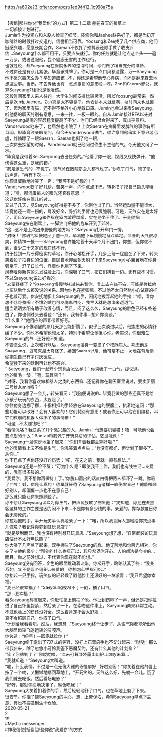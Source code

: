 https://a602e23.lofter.com/post/1ed9d412_1c968a75a<br/>
<br/>
<br/>
【授翻|那些你说“我爱你”的方式】第二十二章 躺在春天的新草上<br/>
一切都按计划进行。<br/>
Jumin作为投资方和入股人检查了细节。装修你和Jaehee联系好了，都是当初开咖啡馆的时候打过交道的，信誉相当可靠。Yoosung和Zen找了几个供应商，他们挺感兴趣，愿意长期合作。Saeran不仅打了预算表还顺手做了收支评估...Saeyoung什么都不用干，只要点头就行。你的任务就是让他点这个头——退一万步，或者说服他，找个健康无害的工作也行。<br/>
也就是说，趁Saeyoung在医院休养的这段时间，你们做了相当充分的准备。<br/>
不过你还是有点儿紧张，毕竟该摊牌了。你可是一点口风都没露，万一Saeyoung他不感兴趣怎么办？早知道应该...不，你还是希望他专心养病，而不是翻来覆去地想这些事。当然，不告诉他也有一点点报复的意思啦...哼。Zen和Saeran都说，就算Saeyoung吓到也是他活该。<br/>
这段时间家里人来人往的。大学生时间安排比较灵活，所以Yoosung最常来，然后是Zen和Jaehee。Zen真是太不容易了。他安排本来就很满，挤时间来也就罢了，因为家里有猫，还不得不格外小心地戴口罩。Jumin也会过来看Saeyoung。听他俩的聊天特别有意思，一来一往，一板一眼的。自从Jumin接过RFA以来对Saeyoung胡闹的容忍程度提高了不少，他们已经很合得来了，真出乎意料。<br/>
Vanderwood也来了，他居然也出院了！上次Saeran在病房里发脾气的事你有所耳闻，但毕竟没亲眼见到。但今天Vanderwood进门，你注意到他确实下意识地心虚，悄悄瞟了一眼Saeran，Saeran也斜了他一眼。<br/>
上次你去探望的时候，Vanderwood就已经问过你生不生他的气。今天他又问了一次。<br/>
“毕竟是我带着Se..Saeyoung去出任务的。”他看了你一眼，视线又很快弹开，“他伤得这么重，是我的错。”<br/>
“我是该生气的...不说了，该气的在医院那会儿都气过了。”你叹了口气，顿了顿，厉声道，“再有下次——”<br/>
你颇具威胁地冷笑了一声：“我可不是好惹的！”<br/>
Vanderwood愣了好几秒，苦笑一声，向你点点下巴，转身摸了摸自己额头嘟囔道：“啧，那混蛋挑人的眼光还真有意思...”<br/>
这话你好像在哪儿听过...<br/>
又过了几天，见Saeyoung好得差不多了，你带他出了门。当然运动量不能很大，毕竟他还一瘸一拐的，肩没好全，骨折的手臂也还很脆弱。可是，天气实在是太好了，而且Saeyoung和你都在室内蹲得烦躁，实在是坐不住了。于是你把Saeyoung按在副驾上，一脚油门把他的跑车开到了郊外。<br/>
“这...这不是上次出来野餐的地方吗？”Saeyoung打开车门一愣。<br/>
“对呀！”你语气欢快地应了他一声，牵着他下车慢慢地穿过草地。早春的天气很凉爽，你精神一振——Saeyoung也许能宅着十天半个月不出门，你想，但你做不到，至少二十来岁的现在还不行。<br/>
终于找到一片长得密实的草地，你开心地松开手，几步上前一屁股坐了下来，转头笑着拍了拍身边的位置，自顾自地仰面朝天躺了下来Saeyoung小心翼翼地在你身旁坐下，舒了口长气，靠着你也躺了下来。<br/>
风卷着你新剪的头发往脸上拍，你深吸了口气，把它们拂到一边。还有些不习惯，不过Saeyoung说过好看的。<br/>
“又要野餐了？”Saeyoung慢慢地转过头来看你，看上去有些不安。可能是你拉他上车以后什么都没说的关系...因为你也在紧张嘛。不过他不太自然地小心试探的样子也很可爱。你安抚地扣上Saeyoung的手，闲闲地拨弄起他的手指：“唔，看你想不想野餐啦？不饿的话也可以晚点再吃，我今天就是想出来透透气。”<br/>
适当晒晒太阳有助于改善心情，而且，闷了这么久，Saeyoung的脸色已经有些苍白了。你也侧过头去看他：“还有，我有件事...想和你谈谈。”<br/>
“什么事？”他回应的声音带着好奇。<br/>
Saeyoung不像刚醒的那几天那么能折腾了，似乎上次谈过以后，他焦虑的心情舒缓了不少。你也不希望他想太多，特别不希望让他担心你。老实说，你很难生Saeyoung的气...还好他不知道。<br/>
不管怎么说，上次和好以后，Saeyoung摇身一变成了个模范病人。考虑他是Saeyoung，这可真是太奇怪了。接回Saeran以后，他可是不止一次地在背后偷偷抱怨自己有多讨厌医院...<br/>
希望接下来的话别再让他不高兴。<br/>
" Saeyoung，我们一起开个玩具店怎么样？" 你深吸了一口气，提议道。<br/>
他的眉毛一皱：“呃，玩具店？”<br/>
“对呀，我看你喜欢做机器人之类的东西嘛...还记得你在聊天室里说过，要卖伊丽二号给Jumin吗？”<br/>
Saeyoung想了一会儿，转头看天：“我随便说说的...毕竟我做的那些还真不是给小孩子玩玩的东西，太危险了。”<br/>
你往他身边挪了挪，十指相扣的手轻放在Saeyoung的腰腹上，执着地追问：“那些功能可以改呀？会有人喜欢的！它们特别有意思！或者你还可以给它们编程，叫它们做别的机器人做不了的事情嘛！”<br/>
“可这...不太赚钱吧？”<br/>
“看情况咯？我联系了几个感兴趣的人...Jumin！他想要机器猫！唔，可能他也会要点别的什么？Saeran和我做了开玩具店的评估，感觉能做！”<br/>
Saeyoung一脸惊讶地坐了起来：“你们背着我都盘算好啦？”<br/>
他的表情看上去不像是生气，你浅笑着点点头：“也没有都好，但计划了很多了。从你...”<br/>
你下巴点了点他还没好的伤势：“喏，在这之前，我就一直有想法。”<br/>
Saeyoung还是一脸不解：“可为什么呢？即使我不工作，我们也有钱生活...亲爱的，我有很多钱的。”<br/>
“我爱你。我不想你再做特工了。”你脱口而出的话直白得把两人都吓了一跳。你吸了口气：对，你是认真的！你早就厌倦了Saeyoung这样一直伤害自己！他能照顾好别人，却偏偏一点也不在意自己！<br/>
那么就只能让你来照顾他了。<br/>
你不想让Saeyoung误以为你生气，把声音放软了些哄他：“我知道，你还在做黑客这样的工作主要是因为闲不下来...不是你有多少钱的事，亲爱的，靠存款度日你会无聊死的。”<br/>
你拉起他的手，半开玩笑半认真地亲了一下：“喏，所以我善解人意地给你找点事儿做啦？我记得你梦到过玩具店？”<br/>
“就是梦到而已，我也没有特别想开玩具店...”Saeyoung想了想，“自带武装的玩具店估计不太好申执照？”<br/>
你大笑了几声坐了起来，双手捧住了Saeyoung的脸。他无奈地和你目光相对，你亲了亲他的鼻尖：“那别的什么也都可以，我只希望你开心。人的想法是会变的...而且，你之前没想过，不代表你现在就不能想。”<br/>
Saeyoung没有回答，金色的眼里跳动着火焰。你松开手，略略认真了些：“没关系的，又不是那个组织...亲爱的，你想怎么样都可以。”<br/>
你抬起一只手指，玩笑似的轻轻戳了戳他脸上还没好的一块淤青：“我只希望你幸福。”<br/>
“我已经很幸福了！”Saeyoung被冷不丁一戳，抽了口气。<br/>
“那...更幸福？”<br/>
看Saeyoung想撑起来，你赶忙挪上前扶了他。他扯到伤哼了一声，但还是把你拉进了自己怀里抱紧，然后亲了一下。在索吻这件事上，Saeyoung向来非常主动。不过他脸上的伤还没好全，这么着肯定不会太舒服...<br/>
真不会照顾自己。你叹了口气。<br/>
“计划给我看看吧，然后，我想想...”Saeyoung终于让步了。从语气你都能听出他大脑里齿轮飞速运转的吱嘎声。<br/>
你笑道：“好啊！一回家就给你！”<br/>
Saeyoung终于露出了707式的笑容，没打上石膏的手也不安分起来：“哒哒！那么带我出来，除了忽悠小可怜我签下恶魔契约，还有什么其他的计划嘛？”<br/>
“诶？你猜到了？”你眨眨眼，“本来打算野外露出加护工play来着...”<br/>
“我就知道！”Saeyoung大叫道。<br/>
“嘘，什么表情，不过是一点无伤大雅的奇怪癖好...好啦别闹！”你笑着在他的唇上按了一个吻，又懒懒地躺回草地上，“开玩笑的。天气这么好，先躺一会儿。饿了我们就去吃饭，然后看场电影？”<br/>
“好呀，那就愉快地决定了，晚饭吃我！”<br/>
Saeyoung大笑着扣着你的手，然后轻轻地舒了口气，也在草地上躺了下来。<br/>
很安宁。你挠了挠Saeyoung的手心，想，上帝保佑，希望Saeyoung早点下主意，再也不要遇到生命危险。<br/>
2020-05-21<br/>
2<br/>
19<br/>
#Mystic messenger<br/>
#神秘信使|授翻|那些你说“我爱你”的方式<br/>
